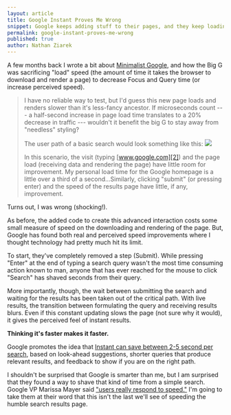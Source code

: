 ```yaml
---
layout: article
title: Google Instant Proves Me Wrong
snippet: Google keeps adding stuff to their pages, and they keep loading faster.
permalink: google-instant-proves-me-wrong
published: true
author: Nathan Ziarek
---
```


A few months back I wrote a bit about [Minimalist Google][1], and how the Big G was sacrificing "load" speed (the amount of time it takes the browser to download and render a page) to decrease Focus and Query time (or increase perceived speed).

> I have no reliable way to test, but I'd guess this new page loads and renders slower than it's less-fancy ancestor. If microseconds count --- a half-second increase in page load time translates to a 20% decrease in traffic --- wouldn't it benefit the big G to stay away from "needless" styling?
> 
> The user path of a basic search would look something like this: 
> ![](http://media.tumblr.com/tumblr_ku9atifzdI1qzxpmp.png)
> 
> In this scenario, the visit (typing [www.google.com][2]) and the page load (receiving data and rendering the page) have little room for improvement. My personal load time for the Google homepage is a little over a third of a second...Similarly, clicking "submit" (or pressing enter) and the speed of the results page have little, if any, improvement.

Turns out, I was wrong (shocking!).

As before, the added code to create this advanced interaction costs some small measure of speed on the downloading and rendering of the page. But, Google has found both real and perceived speed improvements where I thought technology had pretty much hit its limit.

To start, they've completely removed a step (Submit). While pressing "Enter" at the end of typing a search query wasn't the most time consuming action known to man, anyone that has ever reached for the mouse to click "Search" has shaved seconds from their query.

More importantly, though, the wait between submitting the search and waiting for the results has been taken out of the critical path. With live results, the transition between formulating the query and receiving results blurs. Even if this constant updating slows the page (not sure why it would), it gives the perceived feel of instant results.

**Thinking it's faster makes it faster.**

Google promotes the idea that [Instant can save between 2-5 second per search][3], based on look-ahead suggestions, shorter queries that produce relevant results, and feedback to show if you are on the right path.

I shouldn't be surprised that Google is smarter than me, but I am surprised that they found a way to shave that kind of time from a simple search. Google VP Marissa Mayer said ["users really respond to speed."][4] I'm going to take them at their word that this isn't the last we'll see of speeding the humble search results page.



[0]: http://nathanziarek.tumblr.com/post/1088528664
[1]: http://nathanziarek.tumblr.com/post/269797827/minimalist-google-now-with-hideaway-menus
[2]: http://www.google.com
[3]: http://www.google.com/instant/
[4]: http://glinden.blogspot.com/2006/11/marissa-mayer-at-web-20.html
